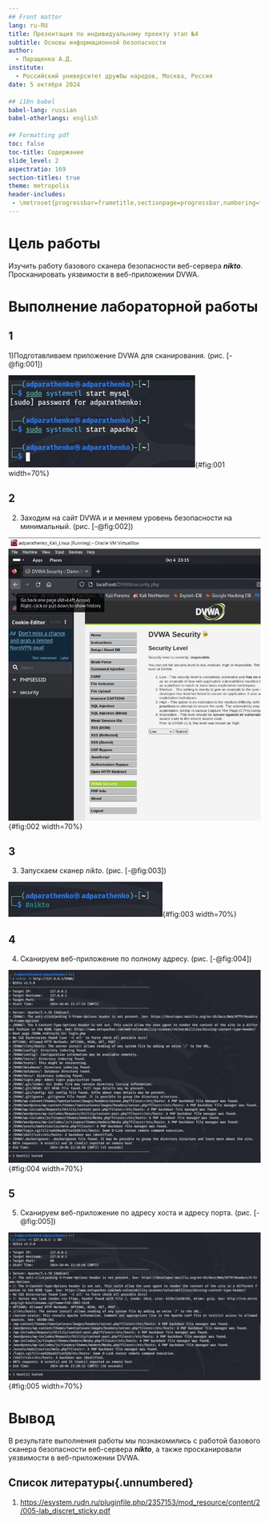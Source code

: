 ```yaml
---
## Front matter
lang: ru-RU
title: Презентация по индивидуальному проекту этап №4
subtitle: Основы информационной безопасности
author:
  - Паращенко А.Д.
institute:
  - Российский университет дружбы народов, Москва, Россия
date: 5 октября 2024

## i18n babel
babel-lang: russian
babel-otherlangs: english

## Formatting pdf
toc: false
toc-title: Содержание
slide_level: 2
aspectratio: 169
section-titles: true
theme: metropolis
header-includes:
 - \metroset{progressbar=frametitle,sectionpage=progressbar,numbering=fraction}
---
```



# Цель работы

Изучить работу базового сканера безопасности веб-сервера ***nikto***. Просканировать уязвимости в веб-приложении DVWA. 

# Выполнение лабораторной работы
## 1
1)Подготавливаем приложение DVWA для сканирования.
 (рис. [-@fig:001])
 
![Запуск apache2](1.JPG){#fig:001 width=70%}

## 2
2)  Заходим на сайт DVWA и и меняем уровень безопасности на минимальный.
(рис. [-@fig:002])

![Безопасность low](2.JPG){#fig:002 width=70%}

## 3
3)  Запускаем сканер *nikto*.
(рис. [-@fig:003])

![Запуск nikto](3.JPG){#fig:003 width=70%}

## 4
4) Сканируем веб-приложение по полному адресу.
(рис. [-@fig:004])

![Сканирование по URL](4.JPG){#fig:004 width=70%}

## 5
5) Сканируем веб-приложение по адресу хоста и адресу порта.
(рис. [-@fig:005])

![Сканирование по хосту и порту](5.JPG){#fig:005 width=70%}

# Вывод

В результате выполнения работы мы познакомились с работой базового сканера безопасности веб-сервера ***nikto***, а также просканировали уязвимости в веб-приложении DVWA. 

## Список литературы{.unnumbered}

1) https://esystem.rudn.ru/pluginfile.php/2357153/mod_resource/content/2/005-lab_discret_sticky.pdf